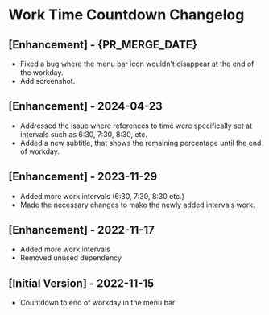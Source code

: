 # Work Time Countdown Changelog

## [Enhancement] - {PR_MERGE_DATE}

- Fixed a bug where the menu bar icon wouldn't disappear at the end of the workday.
- Add screenshot.
  
## [Enhancement] - 2024-04-23

- Addressed the issue where references to time were specifically set at intervals such as 6:30, 7:30, 8:30, etc.
- Added a new subtitle, that shows the remaining percentage until the end of workday.

## [Enhancement] - 2023-11-29

- Added more work intervals (6:30, 7:30, 8:30 etc.)
- Made the necessary changes to make the newly added intervals work.

## [Enhancement] - 2022-11-17

- Added more work intervals
- Removed unused dependency

## [Initial Version] - 2022-11-15

- Countdown to end of workday in the menu bar
